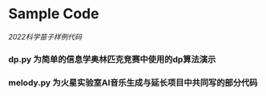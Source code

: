 # **Sample Code**
*2022科学苗子样例代码*


### dp.py 为简单的信息学奥林匹克竞赛中使用的dp算法演示

### melody.py 为火星实验室AI音乐生成与延长项目中共同写的部分代码
